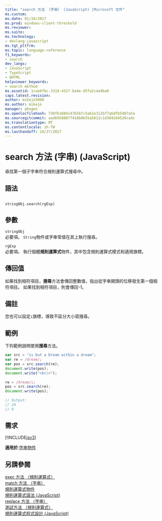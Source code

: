 ```yaml
---
title: "search 方法 （字串） (JavaScript) |Microsoft 文件"
ms.custom: 
ms.date: 01/18/2017
ms.prod: windows-client-threshold
ms.reviewer: 
ms.suite: 
ms.technology:
- devlang-javascript
ms.tgt_pltfrm: 
ms.topic: language-reference
f1_keywords:
- search
dev_langs:
- JavaScript
- TypeScript
- DHTML
helpviewer_keywords:
- search method
ms.assetid: 1cae0fbc-3319-4327-ba4e-d5fa2c4a9ba0
caps.latest.revision: 
author: mikejo5000
ms.author: mikejo
manager: ghogen
ms.openlocfilehash: 730fb1604147b56fc5ab1e312bf7a6dfb5487a5a
ms.sourcegitcommit: aadb9588877418b8b55a5612c1d3842d4520ca4c
ms.translationtype: MT
ms.contentlocale: zh-TW
ms.lasthandoff: 10/27/2017
---
```

# <a name="search-method-string-javascript"></a>search 方法 (字串) (JavaScript)
尋找第一個子字串符合規則運算式搜尋中。  
  
## <a name="syntax"></a>語法  
  
```  
  
stringObj.search(rgExp)   
```  
  
## <a name="parameters"></a>參數  
 `stringObj`  
 必要項。 `String`物件或字串常值在其上執行搜尋。  
  
 `rgExp`  
 必要項。 執行個體**規則運算式**物件，其中包含規則運算式模式和適用旗標。  
  
## <a name="return-value"></a>傳回值  
 如果找到相符項目，**搜尋**方法會傳回整數值，指出從字串開頭的位移發生第一個相符項目。 如果找到相符項目，則會傳回-1。  
  
## <a name="remarks"></a>備註  
 您也可以設定`i`旗標，導致不區分大小寫搜尋。  
  
## <a name="example"></a>範例  
 下列範例說明使用**搜尋**方法。  
  
```JavaScript  
var src = "is but a Dream within a dream";  
var re = /dream/;  
var pos = src.search(re);  
document.write(pos);  
document.write("<br/>");  
  
re = /dream/i;  
pos = src.search(re);  
document.write(pos);  
  
// Output:   
// 24   
// 9  
```  
  
## <a name="requirements"></a>需求  
 [!INCLUDE[jsv3](../../javascript/reference/includes/jsv3-md.md)]  
  
 **適用於**:[字串物件](../../javascript/reference/string-object-javascript.md)  
  
## <a name="see-also"></a>另請參閱  
 [exec 方法 （規則運算式）](../../javascript/reference/exec-method-regular-expression-javascript.md)   
 [match 方法 （字串）](../../javascript/reference/match-method-string-javascript.md)   
 [規則運算式物件](../../javascript/reference/regular-expression-object-javascript.md)   
 [規則運算式語法 (JavaScript)](http://msdn.microsoft.com/en-us/ab0766e1-7037-45ed-aa23-706f58358c0e)   
 [replace 方法 （字串）](../../javascript/reference/replace-method-string-javascript.md)   
 [測試方法 （規則運算式）](../../javascript/reference/test-method-regular-expression-javascript.md)   
 [規則運算式程式設計 (JavaScript)](http://msdn.microsoft.com/en-us/3b62e27c-4f07-4726-a95b-6e841807bfaf)